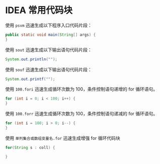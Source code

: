 # IDEA 常用代码块

使用 `psvm` 迅速生成以下程序入口代码片段：

```java
public static void main(String[] args) {
}
```

使用 `sout` 迅速生成以下输出语句代码片段：

```java
System.out.println("");
```

使用 `souf` 迅速生成以下输出语句代码片段：

```java
System.out.printf("");
```

使用 `100.fori` 迅速生成循环次数为 100，条件控制语句递增的 for 循环语句。

```java
for (int i = 0; i < 100; i++) {
}
```

使用 `100.forr`  迅速生成循环次数为 100，条件控制语句递减的 for 循环语句。

```java
for (int i = 100; i > 0; i--) {
}
```

使用 `单列集合或数组变量名.for` 迅速生成增强 for 循环代码块

```java
for(String s : coll) {

}
```
